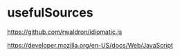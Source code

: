 # usefulSources

https://github.com/rwaldron/idiomatic.js

https://developer.mozilla.org/en-US/docs/Web/JavaScript
